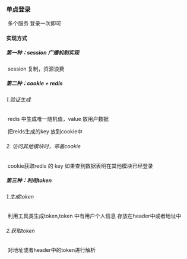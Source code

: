 ### 单点登录

​			多个服务 登录一次即可

#### 	实现方式

##### 			第一种：session 广播机制实现  

​					session 复制，资源浪费

##### 			第二种：cookie + redis 

###### 					1.验证生成

​							redis 中生成唯一随机值，value 放用户数据

​							把reids生成的key 放到cookie中

###### 					2.	访问其他模块时，带着cookie

​							cookie获取redis 的  key 如果查到数据表明在其他模块已经登录

##### 			第三种：利用token

###### 					1.生成token 

​						利用工具类生成token,token 中有用户个人信息  存放在header中或者地址中 

###### 					2.获取token 

​							对地址或者header中的token进行解析 

